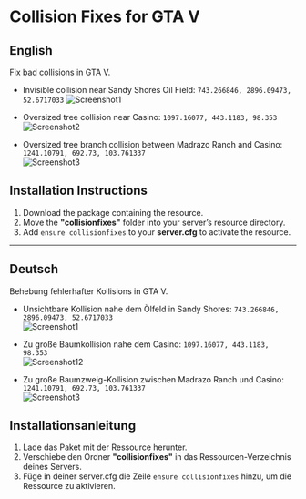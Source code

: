 # Collision Fixes for GTA V

## English

Fix bad collisions in GTA V.

- Invisible collision near Sandy Shores Oil Field: `743.266846, 2896.09473, 52.6717033` 
  ![Screenshot1](https://i.imgur.com/JyX2DN1.png)

- Oversized tree collision near Casino: `1097.16077, 443.1183, 98.353`
  ![Screenshot2](https://i.imgur.com/GWMHc5l.png)

- Oversized tree branch collision between Madrazo Ranch and Casino: `1241.10791, 692.73, 103.761337`  
  ![Screenshot3](https://i.imgur.com/4HYOyGc.png)

## Installation Instructions
1. Download the package containing the resource.  
2. Move the **"collisionfixes"** folder into your server’s resource directory.  
3. Add `ensure collisionfixes` to your **server.cfg** to activate the resource.
---

## Deutsch

Behebung fehlerhafter Kollisions in GTA V.

- Unsichtbare Kollision nahe dem Ölfeld in Sandy Shores: `743.266846, 2896.09473, 52.6717033`  
  ![Screenshot1](https://i.imgur.com/JyX2DN1.png)

- Zu große Baumkollision nahe dem Casino: `1097.16077, 443.1183, 98.353`  
  ![Screenshot12](https://i.imgur.com/GWMHc5l.png)

- Zu große Baumzweig-Kollision zwischen Madrazo Ranch und Casino: `1241.10791, 692.73, 103.761337`  
  ![Screenshot3](https://i.imgur.com/4HYOyGc.png)

## Installationsanleitung
1. Lade das Paket mit der Ressource herunter.  
2. Verschiebe den Ordner **"collisionfixes"** in das Ressourcen-Verzeichnis deines Servers.  
3. Füge in deiner server.cfg die Zeile `ensure collisionfixes` hinzu, um die Ressource zu aktivieren.  
